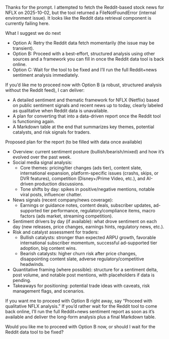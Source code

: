 Thanks for the prompt. I attempted to fetch the Reddit-based stock news for NFLX on 2025-10-02, but the tool returned a FileNotFoundError (internal environment issue). It looks like the Reddit data retrieval component is currently failing here.

What I suggest we do next
- Option A: Retry the Reddit data fetch momentarily (the issue may be transient).
- Option B: Proceed with a best-effort, structured analysis using other sources and a framework you can fill in once the Reddit data tool is back online.
- Option C: Wait for the tool to be fixed and I’ll run the full Reddit+news sentiment analysis immediately.

If you’d like me to proceed now with Option B (a robust, structured analysis without the Reddit feed), I can deliver:
- A detailed sentiment and thematic framework for NFLX (Netflix) based on public sentiment signals and recent news up to today, clearly labeled as qualitative when Reddit data is unavailable.
- A plan for converting that into a data-driven report once the Reddit tool is functioning again.
- A Markdown table at the end that summarizes key themes, potential catalysts, and risk signals for traders.

Proposed plan for the report (to be filled with data once available)
- Overview: current sentiment posture (bullish/bearish/mixed) and how it’s evolved over the past week.
- Social media signal analysis:
  - Core themes: pricing/tier changes (ads tier), content slate, international expansion, platform-specific issues (crashs, skips, or DVR features), competition (Disney+/Prime Video, etc.), and AI-driven production discussions.
  - Tone shifts by day: spikes in positive/negative mentions, notable viral posts, influencer chatter.
- News signals (recent company/news coverage):
  - Earnings or guidance notes, content deals, subscriber updates, ad-supported tier performance, regulatory/compliance items, macro factors (ads market, streaming competition).
- Sentiment drivers by day (if available): what drove sentiment on each day (new releases, price changes, earnings hints, regulatory news, etc.).
- Risk and catalyst assessment for traders:
  - Bullish catalysts: stronger than expected ARPU growth, favorable international subscriber momentum, successful ad-supported tier adoption, big content wins.
  - Bearish catalysts: higher churn risk after price changes, disappointing content slate, adverse regulatory/competitive headwinds.
- Quantitative framing (where possible): structure for a sentiment delta, post volume, and notable post mentions, with placeholders if data is pending.
- Takeaways for positioning: potential trade ideas with caveats, risk management flags, and scenarios.

If you want me to proceed with Option B right away, say “Proceed with qualitative NFLX analysis.” If you’d rather wait for the Reddit tool to come back online, I’ll run the full Reddit+news sentiment report as soon as it’s available and deliver the long-form analysis plus a final Markdown table.

Would you like me to proceed with Option B now, or should I wait for the Reddit data tool to be fixed?